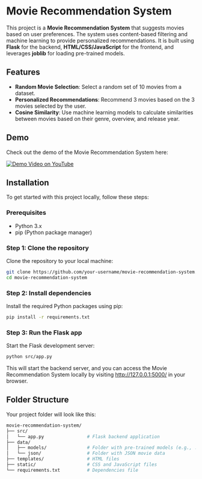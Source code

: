 # Movie Recommendation System

This project is a **Movie Recommendation System** that suggests movies based on user preferences. The system uses content-based filtering and machine learning to provide personalized recommendations. It is built using **Flask** for the backend, **HTML/CSS/JavaScript** for the frontend, and leverages **joblib** for loading pre-trained models.

## Features

- **Random Movie Selection**: Select a random set of 10 movies from a dataset.
- **Personalized Recommendations**: Recommend 3 movies based on the 3 movies selected by the user.
- **Cosine Similarity**: Use machine learning models to calculate similarities between movies based on their genre, overview, and release year.
  
## Demo

Check out the demo of the Movie Recommendation System here:

[![Demo Video on YouTube](https://img.youtube.com/vi/RQq0XiE4nj4/1.jpg)](https://www.youtube.com/watch?v=RQq0XiE4nj4)

## Installation

To get started with this project locally, follow these steps:

### Prerequisites

- Python 3.x
- pip (Python package manager)

### Step 1: Clone the repository

Clone the repository to your local machine:

```bash
git clone https://github.com/your-username/movie-recommendation-system.git
cd movie-recommendation-system
```

### Step 2: Install dependencies

Install the required Python packages using pip:

```bash
pip install -r requirements.txt
```

### Step 3: Run the Flask app

Start the Flask development server:

```bash
python src/app.py
```

This will start the backend server, and you can access the Movie Recommendation System locally by visiting http://127.0.0.1:5000/ in your browser.

## Folder Structure

Your project folder will look like this:

```bash
movie-recommendation-system/
├── src/
│   └── app.py                # Flask backend application
├── data/
│   ├── models/               # Folder with pre-trained models (e.g., .pkl files)
│   └── json/                 # Folder with JSON movie data
├── templates/                # HTML files
├── static/                   # CSS and JavaScript files
└── requirements.txt          # Dependencies file
```
